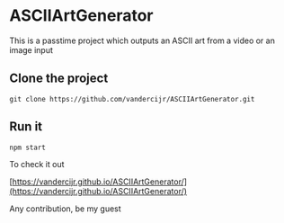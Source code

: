 # ASCIIArtGenerator

This is a passtime project which outputs an ASCII art from a video or an image input

## Clone the project

`git clone https://github.com/vandercijr/ASCIIArtGenerator.git`

## Run it

`npm start`

To check it out

[https://vandercijr.github.io/ASCIIArtGenerator/](https://vandercijr.github.io/ASCIIArtGenerator/)

Any contribution, be my guest
